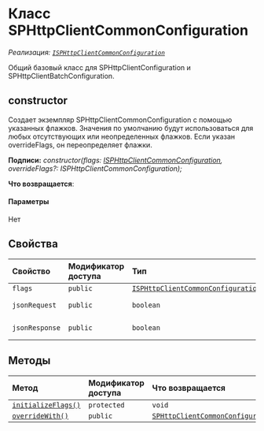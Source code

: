 # <a name="sphttpclientcommonconfiguration-class"></a>Класс SPHttpClientCommonConfiguration

_Реализация: [`ISPHttpClientCommonConfiguration`](../sp-http/isphttpclientcommonconfiguration.md)_





Общий базовый класс для SPHttpClientConfiguration и SPHttpClientBatchConfiguration.


## <a name="constructor"></a>constructor
Создает экземпляр SPHttpClientCommonConfiguration с помощью указанных флажков. Значения по умолчанию будут использоваться для любых отсутствующих или неопределенных флажков. Если указан overrideFlags, он переопределяет флажки.

**Подписи:** _constructor(flags: [ISPHttpClientCommonConfiguration](../sp-http/isphttpclientcommonconfiguration.md), overrideFlags?: ISPHttpClientCommonConfiguration);_

**Что возвращается**: 



#### <a name="parameters"></a>Параметры
Нет


## <a name="properties"></a>Свойства

| Свойство     | Модификатор доступа | Тип | Описание|
|:-------------|:----|:-------|:-----------|
|`flags`     | `public` | [`ISPHttpClientCommonConfiguration`](../sp-http/isphttpclientcommonconfiguration.md) |  |
|`jsonRequest`     | `public` | `boolean` | _Только для чтения._ {@inheritdoc IHttpClientConfiguration.jsonRequest} |
|`jsonResponse`     | `public` | `boolean` | _Только для чтения._ {@inheritdoc IHttpClientConfiguration.jsonResponse} |




## <a name="methods"></a>Методы

| Метод       | Модификатор доступа | Что возвращается  | Описание|
|:-------------|:----|:-------|:-----------|
|[`initializeFlags()`](initializeflags-sphttpclientcommonconfiguration.md)     | `protected` | `void` |  |
|[`overrideWith()`](overridewith-sphttpclientcommonconfiguration.md)     | `public` | [`SPHttpClientCommonConfiguration`](../sp-http/sphttpclientcommonconfiguration.md) |  |





